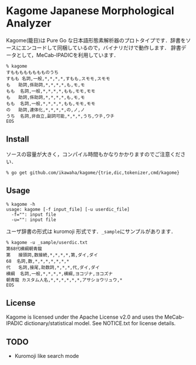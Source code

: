 Kagome Japanese Morphological Analyzer
===

Kagome(籠目)は Pure Go な日本語形態素解析器のプロトタイプです．辞書をソースにエンコードして同梱しているので，バイナリだけで動作します．
辞書データとして，MeCab-IPADICを利用しています．


```
% kagome
すもももももももものうち
すもも	名詞,一般,*,*,*,*,すもも,スモモ,スモモ
も	助詞,係助詞,*,*,*,*,も,モ,モ
もも	名詞,一般,*,*,*,*,もも,モモ,モモ
も	助詞,係助詞,*,*,*,*,も,モ,モ
もも	名詞,一般,*,*,*,*,もも,モモ,モモ
の	助詞,連体化,*,*,*,*,の,ノ,ノ
うち	名詞,非自立,副詞可能,*,*,*,うち,ウチ,ウチ
EOS
```

Install
---
ソースの容量が大きく，コンパイル時間もかなりかかりますのでご注意ください．

```
% go get github.com/ikawaha/kagome/{trie,dic,tokenizer,cmd/kagome}  
```

Usage
---

```
% kagome -h
usage: kagome [-f input_file] [-u userdic_file]
  -f="": input file
  -u="": input file
```

ユーザ辞書の形式は kuromoji 形式です．`_sample`にサンプルがあります．
```
% kagome -u _sample/userdic.txt
第68代横綱朝青龍
第	接頭詞,数接続,*,*,*,*,第,ダイ,ダイ
68	名詞,数,*,*,*,*,*,*,*
代	名詞,接尾,助数詞,*,*,*,代,ダイ,ダイ
横綱	名詞,一般,*,*,*,*,横綱,ヨコヅナ,ヨコズナ
朝青龍	カスタム人名,*,*,*,*,*,*,アサショウリュウ,*
EOS
```

License
---
Kagome is licensed under the Apache License v2.0 and uses the MeCab-IPADIC dictionary/statistical model. See NOTICE.txt for license details. 

TODO
---
* Kuromoji like search mode
